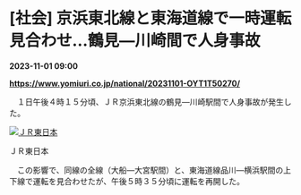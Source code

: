 # [社会] 京浜東北線と東海道線で一時運転見合わせ…鶴見―川崎間で人身事故

**2023-11-01 09:00**

**https://www.yomiuri.co.jp/national/20231101-OYT1T50270/**

　１日午後４時１５分頃、ＪＲ京浜東北線の鶴見―川崎駅間で人身事故が発生した。

[![ＪＲ東日本](https://www.yomiuri.co.jp/media/2023/11/20231101-OYT1I50143-1.jpg)](https://www.yomiuri.co.jp/pluralphoto/20231101-OYT1I50143/)

ＪＲ東日本

　この影響で、同線の全線（大船―大宮駅間）と、東海道線品川―横浜駅間の上下線で運転を見合わせたが、午後５時３５分頃に運転を再開した。
